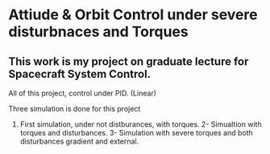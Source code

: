 # Attiude & Orbit Control under severe disturbnaces and Torques

## This work is my project on graduate lecture for Spacecraft System Control.

All of this project, control under PID. (Linear)

Three simulation is done for this project
1. First simulation, under not distburances, with torques.
2- Simualtion with torques and disturbances.
3- Simulation with severe torques and both disturbances gradient and external.
